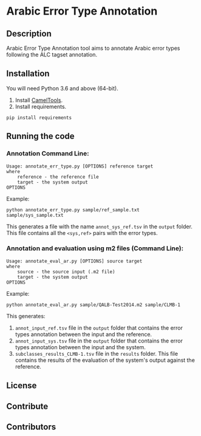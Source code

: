 # Arabic Error Type Annotation

## Description
Arabic Error Type Annotation tool aims to annotate Arabic error types following the ALC tagset annotation.
## Installation
You will need Python 3.6 and above (64-bit).

1. Install [CamelTools](https://github.com/CAMeL-Lab/camel_tools#install-using-pip).
2. Install requirements.
```
pip install requirements
```

## Running the code
### Annotation Command Line:
```
Usage: annotate_err_type.py [OPTIONS] reference target
where
    reference - the reference file
    target - the system output
OPTIONS
```

Example:

```
python annotate_err_type.py sample/ref_sample.txt sample/sys_sample.txt
```
This generates a file with the name ```annot_sys_ref.tsv``` in the ```output``` folder. This file contains all the ```<sys,ref>``` pairs with the error types.

### Annotation and evaluation using m2 files (Command Line):
```
Usage: annotate_eval_ar.py [OPTIONS] source target
where
    source - the source input (.m2 file)
    target - the system output
OPTIONS
```

Example:

```
python annotate_eval_ar.py sample/QALB-Test2014.m2 sample/CLMB-1
```

This generates:
1. ```annot_input_ref.tsv``` file in the ```output``` folder that contains  the error types annotation between the input and the reference.
2. ```annot_input_sys.tsv``` file in the ```output``` folder that contains the error types annotation between the input and the system.
3.  ```subclasses_results_CLMB-1.tsv``` file in the ```results``` folder. This file contains the results of the evaluation of the system's output against the reference.
## License

## Contribute

## Contributors


